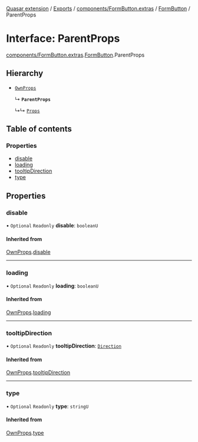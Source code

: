 [Quasar extension](../index.md) / [Exports](../modules.md) / [components/FormButton.extras](../modules/components_FormButton_extras.md) / [FormButton](../modules/components_FormButton_extras.FormButton.md) / ParentProps

# Interface: ParentProps

[components/FormButton.extras](../modules/components_FormButton_extras.md).[FormButton](../modules/components_FormButton_extras.FormButton.md).ParentProps

## Hierarchy

- [`OwnProps`](components_BaseButton_extras.BaseButton.OwnProps.md)

  ↳ **`ParentProps`**

  ↳↳ [`Props`](components_FormButton_extras.FormButton.Props.md)

## Table of contents

### Properties

- [disable](components_FormButton_extras.FormButton.ParentProps.md#disable)
- [loading](components_FormButton_extras.FormButton.ParentProps.md#loading)
- [tooltipDirection](components_FormButton_extras.FormButton.ParentProps.md#tooltipdirection)
- [type](components_FormButton_extras.FormButton.ParentProps.md#type)

## Properties

### disable

• `Optional` `Readonly` **disable**: `booleanU`

#### Inherited from

[OwnProps](components_BaseButton_extras.BaseButton.OwnProps.md).[disable](components_BaseButton_extras.BaseButton.OwnProps.md#disable)

___

### loading

• `Optional` `Readonly` **loading**: `booleanU`

#### Inherited from

[OwnProps](components_BaseButton_extras.BaseButton.OwnProps.md).[loading](components_BaseButton_extras.BaseButton.OwnProps.md#loading)

___

### tooltipDirection

• `Optional` `Readonly` **tooltipDirection**: [`Direction`](../modules/components_api_direction.direction.md#direction)

#### Inherited from

[OwnProps](components_BaseButton_extras.BaseButton.OwnProps.md).[tooltipDirection](components_BaseButton_extras.BaseButton.OwnProps.md#tooltipdirection)

___

### type

• `Optional` `Readonly` **type**: `stringU`

#### Inherited from

[OwnProps](components_BaseButton_extras.BaseButton.OwnProps.md).[type](components_BaseButton_extras.BaseButton.OwnProps.md#type)
